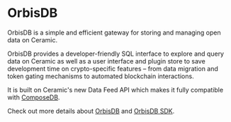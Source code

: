 # OrbisDB

OrbisDB is a simple and efficient gateway for storing and managing open data on Ceramic.

OrbisDB provides a developer-friendly SQL interface to explore and query data on Ceramic as well as a user interface and plugin store to save development time on crypto-specific features – from data migration and token gating mechanisms to automated blockchain interactions.

It is built on Ceramic's new Data Feed API which makes it fully compatible with [ComposeDB](./composedb-overview).


Check out more details about [OrbisDB](../orbisdb/overview) and [OrbisDB SDK](../orbisdb/orbisdb-sdk).